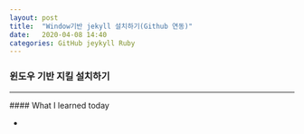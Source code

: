 ```yaml
---
layout: post
title:  "Window기반 jekyll 설치하기(Github 연동)"
date:   2020-04-08 14:40
categories: GitHub jeykyll Ruby
---
```

### 윈도우 기반 지킬 설치하기

<hr/>
#### What I learned today

- 

